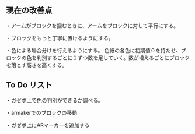 ## 現在の改善点

・アームがブロックを掴むときに、アームをブロックに対して平行にする。　


・ブロックをもっと丁寧に置けるようにする。　　


・色による場合分けを行えるようにする。
色紙の各色に初期値０を持たせ、ブロックの色を判別するごとに１ずつ数を足していく。数が増えるごとにブロックを落とす高さを高くする。

## To Do リスト


・ガゼボ上で色の判別ができるか調べる。　　


・armakerでのブロックの移動

・ガゼボ上にARマーカーを追加する

